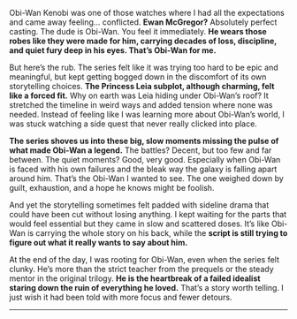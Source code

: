 Obi-Wan Kenobi was one of those watches where I had all the expectations and came away feeling... conflicted. **Ewan McGregor?** Absolutely perfect casting. The dude is Obi-Wan. You feel it immediately. **He wears those robes like they were made for him, carrying decades of loss, discipline, and quiet fury deep in his eyes. That’s Obi-Wan for me.**

But here’s the rub. The series felt like it was trying too hard to be epic and meaningful, but kept getting bogged down in the discomfort of its own storytelling choices. **The Princess Leia subplot, although charming, felt like a forced fit.** Why on earth was Leia hiding under Obi-Wan’s roof? It stretched the timeline in weird ways and added tension where none was needed. Instead of feeling like I was learning more about Obi-Wan’s world, I was stuck watching a side quest that never really clicked into place.

**The series shoves us into these big, slow moments missing the pulse of what made Obi-Wan a legend.** The battles? Decent, but too few and far between. The quiet moments? Good, very good. Especially when Obi-Wan is faced with his own failures and the bleak way the galaxy is falling apart around him. That’s the Obi-Wan I wanted to see. The one weighed down by guilt, exhaustion, and a hope he knows might be foolish.

And yet the storytelling sometimes felt padded with sideline drama that could have been cut without losing anything. I kept waiting for the parts that would feel essential but they came in slow and scattered doses. It’s like Obi-Wan is carrying the whole story on his back, while the **script is still trying to figure out what it really wants to say about him.**

At the end of the day, I was rooting for Obi-Wan, even when the series felt clunky. He’s more than the strict teacher from the prequels or the steady mentor in the original trilogy. **He is the heartbreak of a failed idealist staring down the ruin of everything he loved.** That’s a story worth telling. I just wish it had been told with more focus and fewer detours.
***
